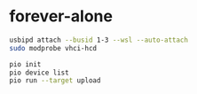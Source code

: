 # forever-alone

```sh
usbipd attach --busid 1-3 --wsl --auto-attach
sudo modprobe vhci-hcd
```

```sh
pio init
pio device list
pio run --target upload
```